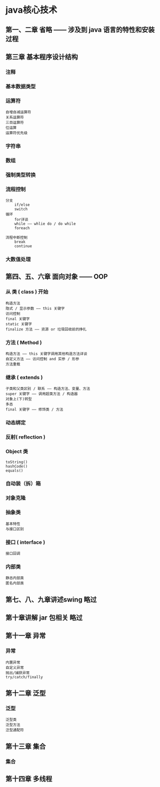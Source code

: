 # java核心技术

## 第一、二章  省略 —— 涉及到 java 语言的特性和安装过程	

## 第三章 基本程序设计结构

### 注释
### 基本数据类型
### 运算符
    自增自减运算符
    关系运算符
    三目运算符
    位运算
    运算符优先级

### 字符串
### 数组
### 强制类型转换

### 流程控制
    分支
        if/else
        switch
    循环
        for详谈
        while —— whlie do / do while
        foreach
    
    流程中断控制
        break
        continue

### 大数值处理

## 第四、五、六章 面向对象 —— OOP
### 从 类 ( class )  开始
    构造方法
    隐式 / 显示参数 —— this 关键字
    访问控制
    final 关键字
    static 关键字
    finalize 方法 —— 资源 or 垃圾回收前的挣扎

### 方法 ( Method )
    构造方法 —— this 关键字调用其他构造方法详谈
    自定义方法 —— 访问控制 and 实参 / 形参
    方法重载

### 继承 ( extends ) 
    子类和父类区别 / 联系 —— 构造方法、变量、方法
    super 关键字 —— 调用超类方法 / 构造器
    对象上(下)转型
    多态
    final 关键字 —— 修饰类 / 方法
### 动态绑定
### 反射( reflection )
### Object 类
    toString()
    hashCode()
    equals()
### 自动装（拆）箱
### 对象克隆
### 抽象类
    基本特性
    与接口区别

### 接口 ( interface )
    接口回调    
### 内部类
    静态内部类
    匿名内部类

## 第七、八、九章讲述swing 略过

## 第十章讲解 jar 包相关 略过

## 第十一章 异常

### 异常
    内置异常
    自定义异常
    抛出/捕获异常
    try/catch/finally
## 第十二章 泛型
### 泛型
    泛型类
    泛型方法
    泛型通配符
## 第十三章 集合
### 集合
## 第十四章 多线程

